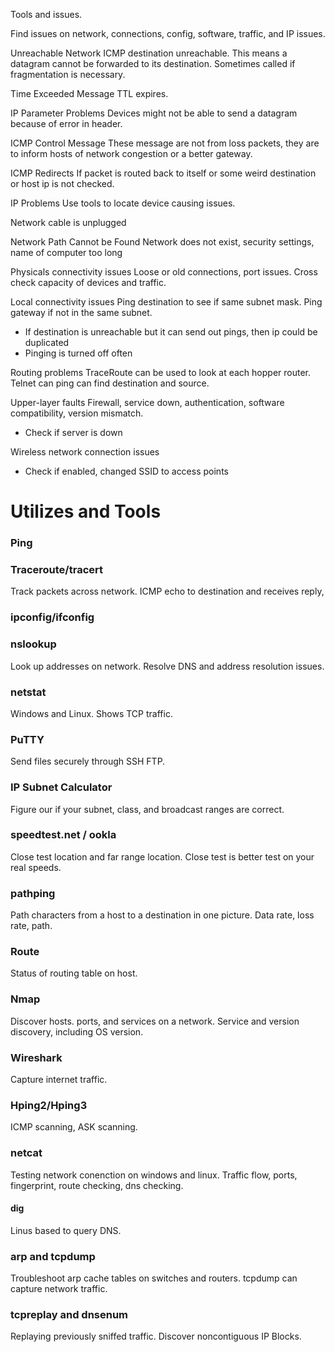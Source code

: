 Tools and issues.

Find issues on network, connections, config, software, traffic, and IP issues.

Unreachable Network
ICMP destination unreachable.
This means a datagram cannot be forwarded to its destination. Sometimes called if fragmentation is necessary.

Time Exceeded Message
TTL expires.

IP Parameter Problems
Devices might not be able to send a datagram because of error in header.

ICMP Control Message
These message are not from loss packets, they are to inform hosts of network congestion or a better gateway.

ICMP Redirects
If packet is routed back to itself or some weird destination or host ip is not checked.

IP Problems
Use tools to locate device causing issues.

Network cable is unplugged

Network Path Cannot be Found
Network does not exist, security settings, name of computer too long

Physicals connectivity issues
Loose or old connections, port issues. Cross check capacity of devices and traffic.

Local connectivity issues
Ping destination to see if same subnet mask.
Ping gateway if not in the same subnet.
- If destination is unreachable but it can send out pings, then ip could be duplicated
- Pinging is turned off often

Routing problems
TraceRoute can be used to look at each hopper router.
Telnet can ping can find destination and source.

Upper-layer faults
Firewall, service down, authentication, software compatibility, version mismatch.
- Check if server is down

Wireless network connection issues
- Check if enabled, changed SSID to access points
# Utilizes and Tools
### Ping
### Traceroute/tracert
Track packets across network.
ICMP echo to destination and receives reply,
### ipconfig/ifconfig
### nslookup
Look up addresses on network.
Resolve DNS and address resolution issues.
### netstat
Windows and Linux. Shows TCP traffic.
### PuTTY
Send files securely through SSH FTP.
### IP Subnet Calculator
Figure our if your subnet, class, and broadcast ranges are correct.
### speedtest.net / ookla
Close test location and far range location.
Close test is better test on your real speeds.
### pathping
Path characters from a host to a destination in one picture.
Data rate, loss rate, path.
### Route
Status of routing table on host.
### Nmap
Discover hosts. ports, and services on a network.
Service and version discovery, including OS version.
### Wireshark
Capture internet traffic.
### Hping2/Hping3
ICMP scanning, ASK scanning.
### netcat
Testing network conenction on windows and linux.
Traffic flow, ports, fingerprint, route checking, dns checking.
#### dig
Linus based to query DNS.
### arp and tcpdump
Troubleshoot arp cache tables on switches and routers.
tcpdump can capture network traffic.
### tcpreplay and dnsenum
Replaying previously sniffed traffic.
Discover noncontiguous IP Blocks.